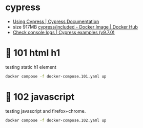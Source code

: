 # cypress

- [Using Cypress | Cypress Documentation](https://docs.cypress.io/)
- size 917MB [cypress/included - Docker Image | Docker Hub](https://hub.docker.com/r/cypress/included)
- [Check console logs | Cypress examples (v9.7.0)](https://glebbahmutov.com/cypress-examples/9.7.0/recipes/check-console-logs.html#check-at-the-end-of-the-test)


# 🍠 101 html h1

testing static h1 element

```sh
docker compose -f docker-compose.101.yaml up
```

# 🍡 102 javascript

testing javascript and firefox+chrome.

```sh
docker compose -f docker-compose.102.yaml up
```